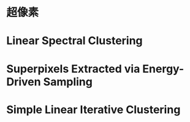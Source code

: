 # 超像素

# Linear Spectral Clustering

# Superpixels Extracted via Energy-Driven Sampling

# Simple Linear Iterative Clustering